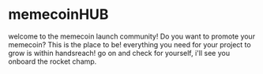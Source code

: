 # memecoinHUB
welcome to the memecoin launch community! Do you want to promote your memecoin? This is the place to be! everything you need for your project to grow is within handsreach! go on and check for yourself, i'll see you onboard the rocket champ.
